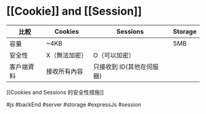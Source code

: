 # [[Cookie]] and [[Session]]
| 比較       | Cookies       | Sessions           | Storage |
| ---------- | ------------- | -------------------| ------- |
| 容量       | ~4KB          |                     | 5MB     |
| 安全性     | X（無法加密） | O（可以加密）           |         |
| 客戶端資料 | 接收所有內容  | 只接收到 ID(其他在伺服器) |         |

[[Cookies and Sessions 的安全性措施]]

#js #backEnd #server #storage #expressJs #session 